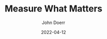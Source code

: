 ---
title: "Measure What Matters"
slug: "measure-what-matters"
author: "John Doerr"
tags: "business, leadership, goals, okrs"
date: 2022-04-12
---